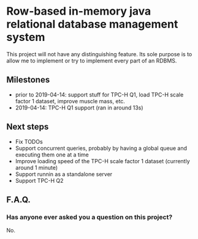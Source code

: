 # Row-based in-memory java relational database management system

This project will not have any distinguishing feature. Its sole purpose is to allow me to implement or try to implement every part of an RDBMS.

## Milestones
- prior to 2019-04-14: support stuff for TPC-H Q1, load TPC-H scale factor 1 dataset, improve muscle mass, etc.
- 2019-04-14: TPC-H Q1 support (ran in around 13s)

## Next steps

- Fix TODOs
- Support concurrent queries, probably by having a global queue and executing them one at a time
- Improve loading speed of the TPC-H scale factor 1 dataset (currently around 1 minute)
- Support runnin as a standalone server
- Support TPC-H Q2

## F.A.Q.

### Has anyone ever asked you a question on this project?
No.